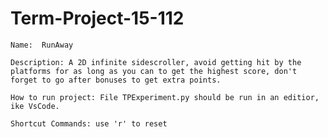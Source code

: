 # Term-Project-15-112

    Name:  RunAway
    
    Description: A 2D infinite sidescroller, avoid getting hit by the platforms for as long as you can to get the highest score, don't forget to go after bonuses to get extra points. 

    How to run project: File TPExperiment.py should be run in an editior, ike VsCode.
    
    Shortcut Commands: use 'r' to reset

